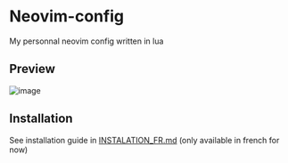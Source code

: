# Neovim-config

My personnal neovim config written in lua

## Preview

![image](https://user-images.githubusercontent.com/59796136/167299765-b84eb2fd-7251-4d1a-ad26-12c551865863.png)

## Installation

See installation guide in [INSTALATION_FR.md](./INSTALLATION_FR.md) (only available in french for now)
